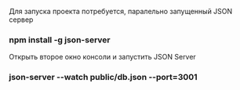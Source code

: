 Для запуска проекта потребуется, паралельно запущенный JSON сервер

### npm install -g json-server

Открыть второе окно консоли и запустить JSON Server

### json-server --watch public/db.json --port=3001

##
